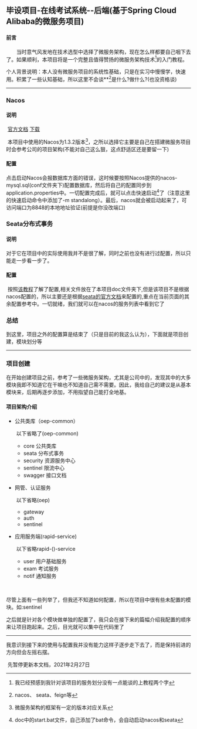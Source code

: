 ## 毕设项目-在线考试系统--后端(基于Spring Cloud Alibaba的微服务项目)

#### 前言

&emsp;&emsp;当时意气风发地在技术选型中选择了微服务架构，现在怎么样都要自己咽下去了。如果顺利，本项目将是一个完整且值得赞扬的微服务架构技术[^1]的入门教程。

​		个人背景说明：本人没有微服务项目的系统性基础，只是在实习中慢慢学，快速用。积累了一些认知基础，所以这里不会谈**[^2]是什么?做什么?(也没资格谈)

---

### Nacos

#### 说明

​		[官方文档](https://nacos.io/zh-cn/docs/quick-start.html)	[下载](https://github.com/alibaba/nacos/releases)

​		本项目中使用的Nacos为1.3.2版本[^3]，之所以选择它主要是自己在搭建微服务项目时会参考公司的项目架构(不能对自己这么狠，这点舒适区还是要留一下)

#### 配置

​		点击启动Nacos会报数据库方面的错误，这时候要按照Nacos提供的nacos-mysql.sql(conf文件夹下)配置数据库，然后将自己的配置同步到application.properties中。一切配置完成后，就可以点击快速启动[^4]了（注意这里的快速启动命令中添加了-m standalong）。最后，nacos就会被启动起来了，可访问端口为8848的本地地址验证(前提是你没改端口)

### Seata分布式事务

#### 说明		

​		对于它在项目中的实际使用我并不是很了解，同时之前也没有进行过配置，所以只能走一步看一步了。

#### 配置

​		按照[该教程](https://zhuanlan.zhihu.com/p/103120151)了解了配置,相关文件放在了本项目doc文件夹下,但是该项目不是根据nacos配置的，所以主要还是根据[seata的官方文档](https://seata.io/zh-cn/docs/user/configuration/nacos.html)来配置的,重点在当前页面的其余配置参考中。一切就绪，我们就可以在nacos的服务列表中看到它了



### 总结

​		到这里，项目之外的配置算是结束了（只是目前的我这么认为），下面就是项目创建，模块划分等

****

### 项目创建

​		在开始创建项目之前，参考了一些微服务架构，尤其是公司中的，发现其中的大多模块我即不知道它在干嘛也不知道自己需不需要。因此，我给自己的建议是从基本模块来，后期再逐步添加，不用指望自己能打全地基。

#### 项目架构介绍

  * 公共类库（oep-common）

    ​	以下省略了(oep-common)

    * core	公共类库
    * seata  分布式事务
    * security 资源服务中心
    * sentinel 限流中心
    * swagger 接口文档

  * 网管、认证服务

    ​	以下省略(oep)

      * gateway
      * auth
      * sentinel

  * 应用服务端(rapid-service)

    ​	以下省略rapid-()-service

      * user	用户基础服务
      * exam  考试服务
      * notif  通知服务

​		

​		尽管上面有一些列举了，但我还不知道如何配置，所以在项目中很有些未配置的模块。如:sentinel

​		之后就是针对各个模块做单独的配置了，我只会在接下来的篇幅介绍我配置的顺序来让项目跑起来。之后，目光就可以集中在代码里了

****

​		我意识到接下来的使用与配置我并没有能力这样子逐步走下去了，而是保持前进的方向但会左摇右摆。

​		先暂停更新本文档，2021年2月27日



[^1]: 我已经预感到我针对该项目的服务划分没有一点能谈的上教程两个字 
[^2]:nacos、 seata、feign等
[^3]: 微服务架构的框架有一定的版本对应关系

[^4]: doc中的start.bat文件，自己添加了bat命令，会自动启动nacos和seata